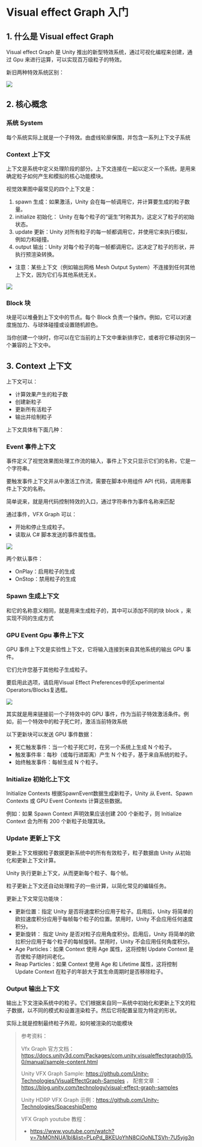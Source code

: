 # Visual effect Graph 入门

## 1. 什么是 Visual effect Graph

Visual effect Graph 是 Unity 推出的新型特效系统，通过可视化编程来创建，通过 Gpu 来进行运算，可以实现百万级粒子的特效。

新旧两种特效系统区别：

![](../imgs/vfx_diff.png)

## 2. 核心概念

### 系统 System

每个系统实际上就是一个子特效。由虚线轮廓保围，并包含一系列上下文子系统

### Context 上下文

上下文是系统中定义处理阶段的部分。上下文连接在一起以定义一个系统。是用来确定粒子如何产生和模拟的核心功能模块。

视觉效果图中最常见的四个上下文是：

1. spawn 生成：如果激活，Unity 会在每一帧调用它，并计算要生成的粒子数量。
2. initialize 初始化： Unity 在每个粒子的“诞生”时称其为，这定义了粒子的初始状态。
3. update 更新：Unity 对所有粒子的每一帧都调用它，并使用它来执行模拟，例如力和碰撞。
4. output 输出：Unity 对每个粒子的每一帧都调用它。这决定了粒子的形状，并执行预渲染转换。

* 注意：某些上下文（例如输出网格 Mesh Output System）不连接到任何其他上下文，因为它们与其他系统无关。

![](../imgs/SystemVisual.png)

### Block 块

块是可以堆叠到上下文中的节点。每个 Block 负责一个操作。例如，它可以对速度施加力、与球体碰撞或设置随机颜色。

当你创建一个块时，你可以在它当前的上下文中重新排序它，或者将它移动到另一个兼容的上下文中。

## 3. Context 上下文

上下文可以：

* 计算效果产生的粒子数
* 创建新粒子
* 更新所有活粒子
* 输出并绘制粒子

上下文具体有下面几种：

### Event 事件上下文

事件定义了视觉效果图处理工作流的输入，事件上下文只显示它们的名称，它是一个字符串。

要触发事件上下文并从中激活工作流，需要在脚本中用组件 API 代码，调用用事件上下文的名称。

简单说来，就是用代码控制特效的入口，通过字符串作为事件名称来匹配

通过事件，VFX Graph 可以：

* 开始和停止生成粒子。
* 读取从 C# 脚本发送的事件属性值。

![](../imgs/EventContexts.png)

两个默认事件：

* OnPlay：启用粒子的生成
* OnStop：禁用粒子的生成

### Spawn 生成上下文

和它的名称意义相同，就是用来生成粒子的，其中可以添加不同的块 block ，来实现不同的生成方式

### GPU Event  Gpu 事件上下文

GPU 事件上下文是实验性上下文，它将输入连接到来自其他系统的输出 GPU 事件。

它们允许您基于其他粒子生成粒子。

要启用此选项，请启用Visual Effect Preferences中的Experimental Operators/Blocks复选框。

![](../imgs/GPUEvent.png)

其实就是用来链接前一个子特效中的 GPU 事件，作为当前子特效激活条件。例如，前一个特效中的粒子死亡时，激活当前特效系统

以下更新块可以发送 GPU 事件数据：

* 死亡触发事件：当一个粒子死亡时，在另一个系统上生成 N 个粒子。
* 触发事件率：每秒（或每行进距离）产生 N 个粒子，基于来自系统的粒子。
* 始终触发事件：每帧生成 N 个粒子。

### Initialize 初始化上下文

Initialize Contexts 根据SpawnEvent数据生成新粒子，Unity 从 Event、Spawn Contexts 或 GPU Event Contexts 计算这些数据。

例如：如果 Spawn Context 声明效果应该创建 200 个新粒子，则 Initialize Context 会为所有 200 个新粒子处理其块。

### Update 更新上下文

更新上下文根据粒子数据更新系统中的所有有效粒子，粒子数据由 Unity 从初始化和更新上下文计算。

Unity 执行更新上下文，从而更新每个粒子、每个帧。

粒子更新上下文还自动处理粒子的一些计算，以简化常见的编辑任务。

更新上下文常见功能块：

* 更新位置：指定 Unity 是否将速度积分应用于粒子。启用后，Unity 将简单的欧拉速度积分应用于每帧每个粒子的位置。禁用时，Unity 不会应用任何速度积分。
* 更新旋转： 指定 Unity 是否对粒子应用角度积分。启用后，Unity 将简单的欧拉积分应用于每个粒子的每帧旋转。禁用时，Unity 不会应用任何角度积分。
* Age Particles：如果 Context 使用 Age 属性，这将控制 Update Context 是否使粒子随时间老化。
* Reap Particles：如果 Context 使用 Age 和 Lifetime 属性，这将控制 Update Context 在粒子的年龄大于其生命周期时是否移除粒子。


### Output 输出上下文

输出上下文渲染系统中的粒子。它们根据来自同一系统中初始化和更新上下文的粒子数据，以不同的模式和设置渲染粒子。然后它将配置呈现为特定的形状。

实际上就是控制最终粒子外观，如何被渲染的功能模块

> 参考资料：
>
> Vfx Graph 官方文档：https://docs.unity3d.com/Packages/com.unity.visualeffectgraph@15.0/manual/sample-content.html  
>
> Unity VFX Graph Sample: https://github.com/Unity-Technologies/VisualEffectGraph-Samples ， 配套文章 ：https://blog.unity.com/technology/visual-effect-graph-samples
> 
> Unity HDRP VFX Graph 示例：https://github.com/Unity-Technologies/SpaceshipDemo
> 
> VFX Graph youtube 教程：
> * https://www.youtube.com/watch?v=7bMOhNUA1bI&list=PLpPd_BKEUoYhN8CiOoNLTSVh-7U5yjg3n


